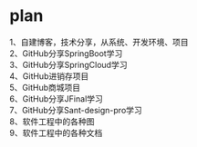 # plan
1、自建博客，技术分享，从系统、开发环境、项目  
2、GitHub分享SpringBoot学习  
3、GitHub分享SpringCloud学习  
4、GitHub进销存项目  
5、GitHub商城项目  
6、GitHub分享JFinal学习  
7、GitHub分享Sant-design-pro学习  
8、软件工程中的各种图  
9、软件工程中的各种文档
